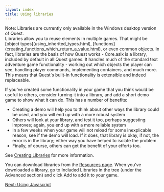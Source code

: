 ```yaml
---
layout: index
title: Using libraries
---
```


<div class="alert alert-info">
Note: Libraries are currently only available in the Windows desktop version of Quest.

</div>
Libraries allow you to reuse elements in multiple games. That might be [object types](using_inherited_types.html), [functions](creating_functions_which_return_a_value.html), or even common objects. In fact, libraries are the basis of how Quest works - Core.aslx is a library, included by default in all Quest games. It handles much of the standard text adventure game functionality - working out which objects the player can see, handling player commands, implementing containers, and much more. This means that Quest's built-in functionality is extensible and indeed replaceable.

If you've created some functionality in your game that you think would be useful to others, consider turning it into a library, and add a short demo game to show what it can do. This has a number of benefits:

-   Creating a demo will help you to think about other ways the library could be used, and you will end up with a more robust system
-   Others will look at your library, and test it too, perhaps suggesting improves; again, you end up with a more reliable system
-   In a few weeks when your game will not reload for some inexplicable reason, see if the demo will load. If it does, that library is okay, if not, the error is in the library; either way you have helped to isolate the problem.
-   Finally, of course, others can get the benefit of your efforts too.

See [Creating Libraries](../creating_libraries.html) for more information.

You can download libraries from the [Resources page](http://www.textadventures.co.uk/quest/resources). When you've downloaded a library, go to Included Libraries in the tree (under the Advanced section) and click Add to add it to your game.

[Next: Using Javascript](using_javascript.html)